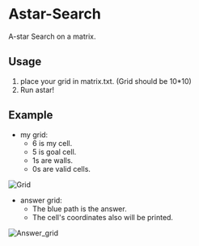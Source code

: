 # Astar-Search
A-star Search on a matrix.

## Usage
1. place your grid in matrix.txt. (Grid should be 10*10)
1. Run astar!

## Example
* my grid:
  * 6 is my cell.
  * 5 is goal cell.
  * 1s are walls.
  * 0s are valid cells.

![Grid](https://i.imgur.com/jMoF42q.png)

* answer grid:
  * The blue path is the answer.
  * The cell's coordinates also will be printed.

![Answer_grid](https://i.imgur.com/hug9EEu.png)
